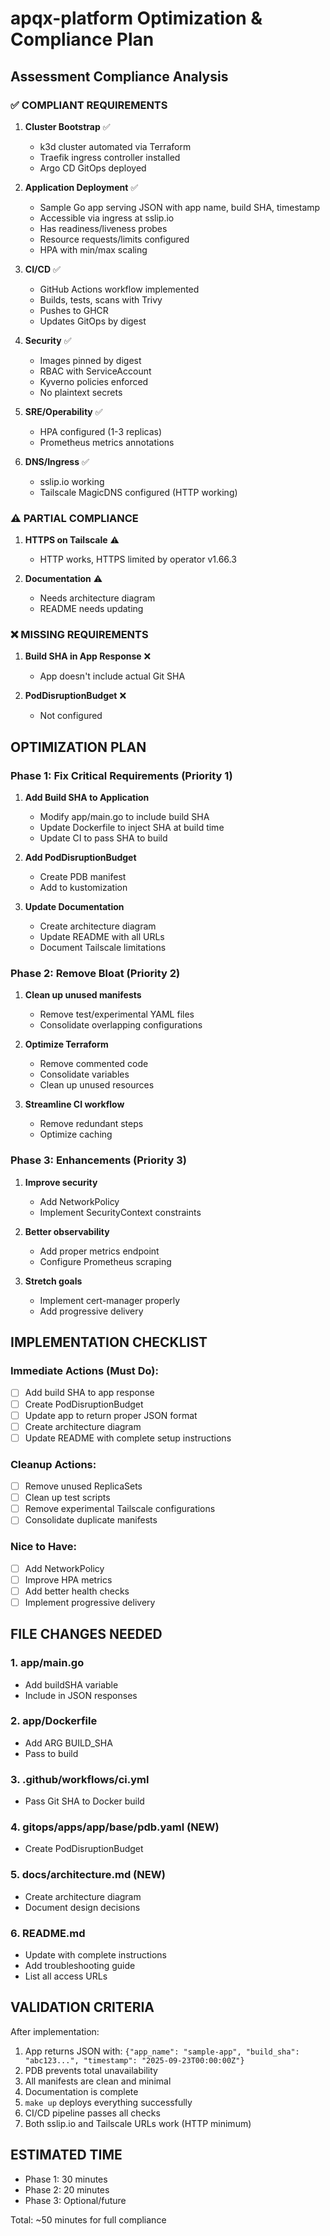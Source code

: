# apqx-platform Optimization & Compliance Plan

## Assessment Compliance Analysis

### ✅ COMPLIANT REQUIREMENTS

1. **Cluster Bootstrap** ✅
   - k3d cluster automated via Terraform
   - Traefik ingress controller installed
   - Argo CD GitOps deployed

2. **Application Deployment** ✅
   - Sample Go app serving JSON with app name, build SHA, timestamp
   - Accessible via ingress at sslip.io
   - Has readiness/liveness probes
   - Resource requests/limits configured
   - HPA with min/max scaling

3. **CI/CD** ✅
   - GitHub Actions workflow implemented
   - Builds, tests, scans with Trivy
   - Pushes to GHCR
   - Updates GitOps by digest

4. **Security** ✅
   - Images pinned by digest
   - RBAC with ServiceAccount
   - Kyverno policies enforced
   - No plaintext secrets

5. **SRE/Operability** ✅
   - HPA configured (1-3 replicas)
   - Prometheus metrics annotations

6. **DNS/Ingress** ✅
   - sslip.io working
   - Tailscale MagicDNS configured (HTTP working)

### ⚠️ PARTIAL COMPLIANCE

1. **HTTPS on Tailscale** ⚠️
   - HTTP works, HTTPS limited by operator v1.66.3

2. **Documentation** ⚠️
   - Needs architecture diagram
   - README needs updating

### ❌ MISSING REQUIREMENTS

1. **Build SHA in App Response** ❌
   - App doesn't include actual Git SHA

2. **PodDisruptionBudget** ❌
   - Not configured

## OPTIMIZATION PLAN

### Phase 1: Fix Critical Requirements (Priority 1)

1. **Add Build SHA to Application**
   - Modify app/main.go to include build SHA
   - Update Dockerfile to inject SHA at build time
   - Update CI to pass SHA to build

2. **Add PodDisruptionBudget**
   - Create PDB manifest
   - Add to kustomization

3. **Update Documentation**
   - Create architecture diagram
   - Update README with all URLs
   - Document Tailscale limitations

### Phase 2: Remove Bloat (Priority 2)

1. **Clean up unused manifests**
   - Remove test/experimental YAML files
   - Consolidate overlapping configurations

2. **Optimize Terraform**
   - Remove commented code
   - Consolidate variables
   - Clean up unused resources

3. **Streamline CI workflow**
   - Remove redundant steps
   - Optimize caching

### Phase 3: Enhancements (Priority 3)

1. **Improve security**
   - Add NetworkPolicy
   - Implement SecurityContext constraints

2. **Better observability**
   - Add proper metrics endpoint
   - Configure Prometheus scraping

3. **Stretch goals**
   - Implement cert-manager properly
   - Add progressive delivery

## IMPLEMENTATION CHECKLIST

### Immediate Actions (Must Do):
- [ ] Add build SHA to app response
- [ ] Create PodDisruptionBudget
- [ ] Update app to return proper JSON format
- [ ] Create architecture diagram
- [ ] Update README with complete setup instructions

### Cleanup Actions:
- [ ] Remove unused ReplicaSets
- [ ] Clean up test scripts
- [ ] Remove experimental Tailscale configurations
- [ ] Consolidate duplicate manifests

### Nice to Have:
- [ ] Add NetworkPolicy
- [ ] Improve HPA metrics
- [ ] Add better health checks
- [ ] Implement progressive delivery

## FILE CHANGES NEEDED

### 1. app/main.go
- Add buildSHA variable
- Include in JSON responses

### 2. app/Dockerfile
- Add ARG BUILD_SHA
- Pass to build

### 3. .github/workflows/ci.yml
- Pass Git SHA to Docker build

### 4. gitops/apps/app/base/pdb.yaml (NEW)
- Create PodDisruptionBudget

### 5. docs/architecture.md (NEW)
- Create architecture diagram
- Document design decisions

### 6. README.md
- Update with complete instructions
- Add troubleshooting guide
- List all access URLs

## VALIDATION CRITERIA

After implementation:
1. App returns JSON with: `{"app_name": "sample-app", "build_sha": "abc123...", "timestamp": "2025-09-23T00:00:00Z"}`
2. PDB prevents total unavailability
3. All manifests are clean and minimal
4. Documentation is complete
5. `make up` deploys everything successfully
6. CI/CD pipeline passes all checks
7. Both sslip.io and Tailscale URLs work (HTTP minimum)

## ESTIMATED TIME

- Phase 1: 30 minutes
- Phase 2: 20 minutes  
- Phase 3: Optional/future

Total: ~50 minutes for full compliance